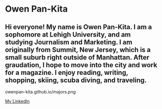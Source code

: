 # Owen Pan-Kita
## Hi everyone! My name is Owen Pan-Kita. I am a sophomore at Lehigh University, and am studying Journalism and Marketing. I am originally from Summit, New Jersey, which is a small suburb right outside of Manhattan. After graudation, I hope to move into the city and work for a magazine. I enjoy reading, writing, shopping, skiing, scuba diving, and traveling.

owenpan-kita.github.io/majors.png

[My LinkedIn](https://www.linkedin.com/in/owen-caroline-pan-kita-9571a9128 "My LinkedIn")   
